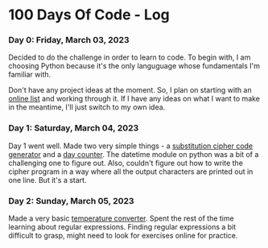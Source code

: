 # 100 Days Of Code - Log

### Day 0: Friday, March 03, 2023

Decided to do the challenge in order to learn to code. To begin with, I am choosing Python because it's the only languguage whose fundamentals I'm familiar with.

Don't have any project ideas at the moment. So, I plan on starting with an [online list](https://www.dataquest.io/blog/python-projects-for-beginners/) and working through it. If I have any ideas on what I want to make in the meantime, I'll just switch to my own idea.

### Day 1: Saturday, March 04, 2023

Day 1 went well. Made two very simple things - a [substitution cipher code generator](https://github.com/side-corncave/AtbashEncoderDecoder) and a [day counter](https://github.com/side-corncave/day_counter). The datetime module on python was a bit of a challenging one to figure out. Also, couldn't figure out how to write the cipher program in a way where all the output characters are printed out in one line. But it's a start.

### Day 2: Sunday, March 05, 2023

Made a very basic [temperature converter](https://github.com/side-corncave/C2F_and_back_converter). Spent the rest of the time learning about regular expressions. Finding regular expressions a bit difficult to grasp, might need to look for exercises online for practice.

